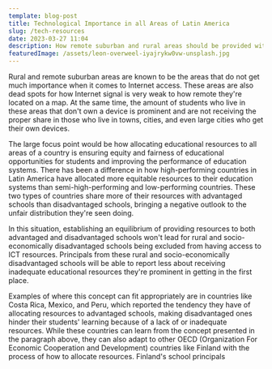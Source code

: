 ```yaml
---
template: blog-post
title: Technological Importance in all Areas of Latin America
slug: /tech-resources
date: 2023-03-27 11:04
description: How remote suburban and rural areas should be provided with Internet access
featuredImage: /assets/leon-overweel-iyajrykw0vw-unsplash.jpg
---
```

R﻿ural and remote suburban areas are known to be the areas that do not get much importance when it comes to Internet access. These areas are also dead spots for how Internet signal is very weak to how remote they're located on a map. At the same time, the amount of students who live in these areas that don't own a device is prominent and are not receiving the proper share in those who live in towns, cities, and even large cities who get their own devices.

T﻿he large focus point would be how allocating educational resources to all areas of a country is ensuring equity and fairness of educational opportunities for students and improving the performance of education systems. There has been a difference in how high-performing countries in Latin America have allocated more equitable resources to their education systems than semi-high-performing and low-performing countries. These two types of countries share more of their resources with advantaged schools than disadvantaged schools, bringing a negative outlook to the unfair distribution they're seen doing.

I﻿n this situation, establishing an equilibrium of providing resources to both advantaged and disadvantaged schools won't lead for rural and socio-economically disadvantaged schools being excluded from having access to ICT resources. Principals from these rural and socio-economically disadvantaged schools will be able to report less about receiving inadequate educational resources they're prominent in getting in the first place.

E﻿xamples of where this concept can fit appropriately are in countries like Costa Rica, Mexico, and Peru, which reported the tendency they have of allocating resources to advantaged schools, making disadvantaged ones hinder their students' learning because of a lack of or inadequate resources. While these countries can learn from the concept presented in the paragraph above, they can also adapt to other OECD (Organization For Economic Cooperation and Development) countries like Finland with the process of how to allocate resources. Finland's school principals